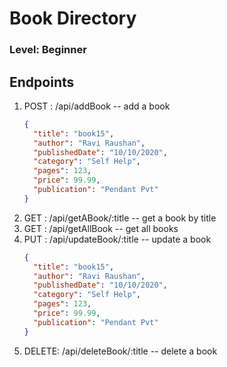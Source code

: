 # Book Directory

### Level: Beginner

## Endpoints

1. POST : /api/addBook -- add a book
   ```json
   {
     "title": "book15",
     "author": "Ravi Raushan",
     "publishedDate": "10/10/2020",
     "category": "Self Help",
     "pages": 123,
     "price": 99.99,
     "publication": "Pendant Pvt"
   }
   ```
2. GET : /api/getABook/:title -- get a book by title
3. GET : /api/getAllBook -- get all books
4. PUT : /api/updateBook/:title -- update a book
   ```json
   {
     "title": "book15",
     "author": "Ravi Raushan",
     "publishedDate": "10/10/2020",
     "category": "Self Help",
     "pages": 123,
     "price": 99.99,
     "publication": "Pendant Pvt"
   }
   ```
5. DELETE: /api/deleteBook/:title -- delete a book
